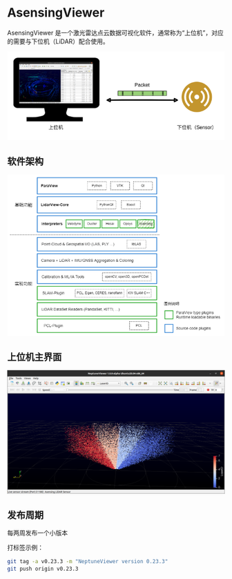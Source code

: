 # AsensingViewer

AsensingViewer 是一个激光雷达点云数据可视化软件，通常称为“上位机”，对应的需要与下位机（LiDAR）配合使用。

![](Docs/images/working-principle.png)

## 软件架构

![](Docs/images/LidarView-Framework.png)

## 上位机主界面

![](Docs/images/NeptuneViewer-Main-UI.png)

## 发布周期

每两周发布一个小版本

打标签示例：

```bash
git tag -a v0.23.3 -m "NeptuneViewer version 0.23.3"
git push origin v0.23.3
```
